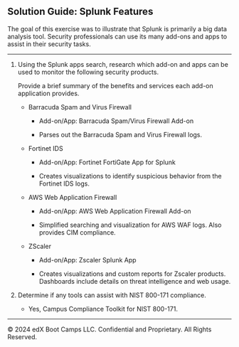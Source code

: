 ## Solution Guide: Splunk Features

The goal of this exercise was to illustrate that Splunk is primarily a big data analysis tool. Security professionals can use its many add-ons and apps to assist in their security tasks. 

--- 

1. Using the Splunk apps search, research which add-on and apps can be used to monitor the following security products.
  
   Provide a brief summary of the benefits and services each add-on application provides.

    - Barracuda Spam and Virus Firewall

      - Add-on/App: Barracuda Spam/Virus Firewall Add-on

      - Parses out the Barracuda Spam and Virus Firewall logs.

    - Fortinet IDS

      - Add-on/App: Fortinet FortiGate App for Splunk

      - Creates visualizations to identify suspicious behavior from the Fortinet IDS logs.
      
    - AWS Web Application Firewall

      - Add-on/App: AWS Web Application Firewall Add-on

      - Simplified searching and visualization for AWS WAF logs. Also provides CIM compliance.
  
    - ZScaler 

      - Add-on/App: Zscaler Splunk App

      - Creates visualizations and custom reports for Zscaler products. Dashboards include details on threat intelligence and web usage.  
    
2. Determine if any tools can assist with NIST 800-171 compliance.

    - Yes, Campus Compliance Toolkit for NIST 800-171.

---

© 2024 edX Boot Camps LLC. Confidential and Proprietary. All Rights Reserved.  
